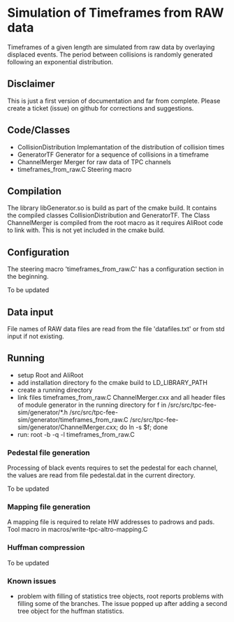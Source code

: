 # Simulation of Timeframes from RAW data

Timeframes of a given length are simulated from raw data by overlaying displaced events. The period between collisions is randomly generated following an exponential distribution.

## Disclaimer
This is just a first version of documentation and far from complete. Please create a ticket (issue) on github for corrections and suggestions.

## Code/Classes
- CollisionDistribution  Implemantation of the distribution of collision times
- GeneratorTF            Generator for a sequence of collisions in a timeframe
- ChannelMerger          Merger for raw data of TPC channels
- timeframes_from_raw.C  Steering macro

## Compilation
The library libGenerator.so is build as part of the cmake build. It contains the compiled classes CollisionDistribution and GeneratorTF. The Class ChannelMerger is compiled from the root macro as it requires AliRoot code to link with. This is not yet included in the cmake build.

## Configuration
The steering macro 'timeframes_from_raw.C' has a configuration section in the beginning.

To be updated

## Data input
File names of RAW data files are read from the file 'datafiles.txt' or from std input if not existing.

## Running
- setup Root and AliRoot
- add installation directory fo the cmake build to LD_LIBRARY_PATH
- create a running directory
- link files timeframes_from_raw.C ChannelMerger.cxx and all header files of module generator in the running directory
  for f in /src/src/tpc-fee-sim/generator/*.h /src/src/tpc-fee-sim/generator/timeframes_from_raw.C /src/src/tpc-fee-sim/generator/ChannelMerger.cxx; do ln -s $f; done
- run: root -b -q -l timeframes_from_raw.C

### Pedestal file generation
Processing of black events requires to set the pedestal for each channel, the values are read from file pedestal.dat in the current directory.

To be updated

### Mapping file generation
A mapping file is required to relate HW addresses to padrows and pads. Tool macro in macros/write-tpc-altro-mapping.C

### Huffman compression
To be updated

### Known issues
- problem with filling of statistics tree objects, root reports problems with filling some of the branches. The issue popped up after adding a second tree object for the huffman statistics.
